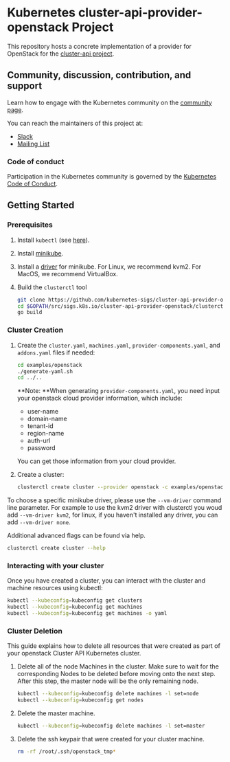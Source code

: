 # Kubernetes cluster-api-provider-openstack Project

This repository hosts a concrete implementation of a provider for OpenStack for the [cluster-api project](https://github.com/dims/cluster-api).

## Community, discussion, contribution, and support

Learn how to engage with the Kubernetes community on the [community page](http://kubernetes.io/community/).

You can reach the maintainers of this project at:

- [Slack](http://slack.k8s.io/)
- [Mailing List](https://groups.google.com/forum/#!forum/kubernetes-dev)

### Code of conduct

Participation in the Kubernetes community is governed by the [Kubernetes Code of Conduct](code-of-conduct.md).

## Getting Started

### Prerequisites

1. Install `kubectl` (see [here](http://kubernetes.io/docs/user-guide/prereqs/)).
2. Install [minikube](https://kubernetes.io/docs/tasks/tools/install-minikube/).
3. Install a [driver](https://github.com/kubernetes/minikube/blob/master/docs/drivers.md) for minikube. For Linux, we recommend kvm2. For MacOS, we recommend VirtualBox.
4. Build the `clusterctl` tool

   ```bash
   git clone https://github.com/kubernetes-sigs/cluster-api-provider-openstack $GOPATH/src/sigs.k8s.io/cluster-api-provider-openstack
   cd $GOPATH/src/sigs.k8s.io/cluster-api-provider-openstack/clusterctl
   go build
   ```

### Cluster Creation

1. Create the `cluster.yaml`, `machines.yaml`, `provider-components.yaml`, and `addons.yaml` files if needed:

   ```bash
   cd examples/openstack
   ./generate-yaml.sh
   cd ../..
   ```
   **Note: **When generating `provider-components.yaml`, you need input your openstack cloud provider information, which include:

   - user-name
   - domain-name
   - tenant-id
   - region-name
   - auth-url
   - password

   You can get those information from your cloud provider.

2. Create a cluster:

   ```bash
   clusterctl create cluster --provider openstack -c examples/openstack/out/cluster.yaml -m examples/openstack/out/machines.yaml -p examples/openstack/out/provider-components.yaml
   ```

To choose a specific minikube driver, please use the `--vm-driver` command line parameter. For example to use the kvm2 driver with clusterctl you woud add `--vm-driver kvm2`, for linux, if you haven't installed any driver, you can add `--vm-driver none`.

Additional advanced flags can be found via help.

```bash
clusterctl create cluster --help
```

### Interacting with your cluster

Once you have created a cluster, you can interact with the cluster and machine
resources using kubectl:

```bash
kubectl --kubeconfig=kubeconfig get clusters
kubectl --kubeconfig=kubeconfig get machines
kubectl --kubeconfig=kubeconfig get machines -o yaml
```

### Cluster Deletion

This guide explains how to delete all resources that were created as part of
your openstack Cluster API Kubernetes cluster.

1. Delete all of the node Machines in the cluster. Make sure to wait for the
  corresponding Nodes to be deleted before moving onto the next step. After this
  step, the master node will be the only remaining node.

   ```bash
   kubectl --kubeconfig=kubeconfig delete machines -l set=node
   kubectl --kubeconfig=kubeconfig get nodes
   ```

2. Delete the master machine.
    ```bash
    kubectl --kubeconfig=kubeconfig delete machines -l set=master
    ```

3. Delete the ssh keypair that were created for your cluster machine.

   ```bash
   rm -rf /root/.ssh/openstack_tmp*
   ```